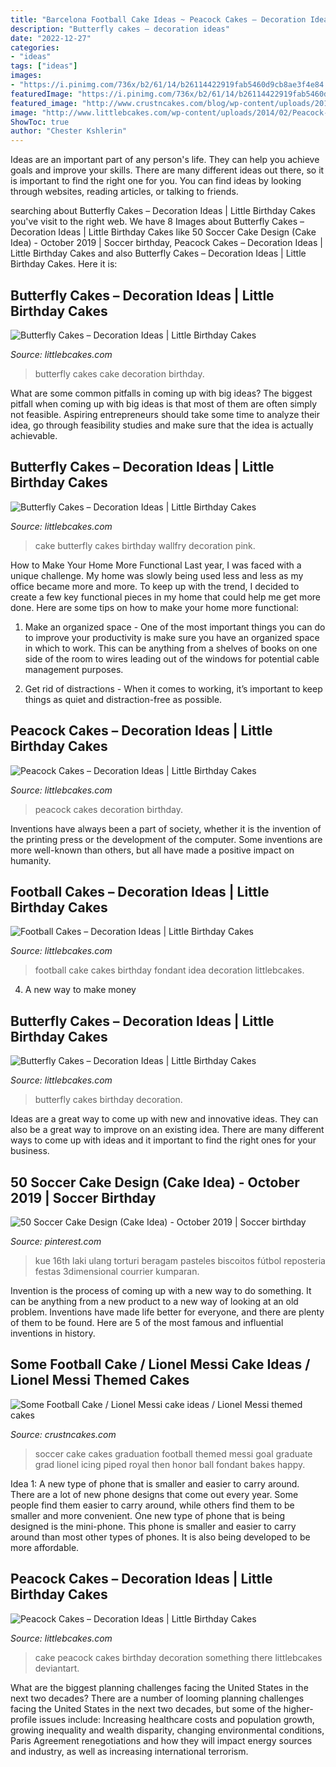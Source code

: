 ```yaml
---
title: "Barcelona Football Cake Ideas ~ Peacock Cakes – Decoration Ideas"
description: "Butterfly cakes – decoration ideas"
date: "2022-12-27"
categories:
- "ideas"
tags: ["ideas"]
images:
- "https://i.pinimg.com/736x/b2/61/14/b26114422919fab5460d9cb8ae3f4e84.jpg"
featuredImage: "https://i.pinimg.com/736x/b2/61/14/b26114422919fab5460d9cb8ae3f4e84.jpg"
featured_image: "http://www.crustncakes.com/blog/wp-content/uploads/2015/06/638546333f56d1cd290f3bb89ab7cbf0.jpg"
image: "http://www.littlebcakes.com/wp-content/uploads/2014/02/Peacock-Wedding-Cake.jpg"
ShowToc: true
author: "Chester Kshlerin"
---
```



Ideas are an important part of any person's life. They can help you achieve goals and improve your skills. There are many different ideas out there, so it is important to find the right one for you. You can find ideas by looking through websites, reading articles, or talking to friends.

	

		
searching about Butterfly Cakes – Decoration Ideas | Little Birthday Cakes you've visit to the right web. We have 8 Images about Butterfly Cakes – Decoration Ideas | Little Birthday Cakes like 50 Soccer Cake Design (Cake Idea) - October 2019 | Soccer birthday, Peacock Cakes – Decoration Ideas | Little Birthday Cakes and also Butterfly Cakes – Decoration Ideas | Little Birthday Cakes. Here it is:
		
    
## Butterfly Cakes – Decoration Ideas | Little Birthday Cakes

<img loading=lazy src="http://www.littlebcakes.com/wp-content/uploads/2013/08/Butterfly-Wedding-Cake.jpg" onerror="this.onerror=null;this.src='https://tse1.mm.bing.net/th?id=OIP.lwZ0tIGx1xqzOBIFaXYYXAHaLH&amp;pid=15.1';" alt="Butterfly Cakes – Decoration Ideas | Little Birthday Cakes">

_Source: littlebcakes.com_

>butterfly cakes cake decoration birthday. 

	

What are some common pitfalls in coming up with big ideas?
The biggest pitfall when coming up with big ideas is that most of them are often simply not feasible. Aspiring entrepreneurs should take some time to analyze their idea, go through feasibility studies and make sure that the idea is actually achievable.

    
## Butterfly Cakes – Decoration Ideas | Little Birthday Cakes

<img loading=lazy src="http://www.littlebcakes.com/wp-content/uploads/2013/08/Butterfly-Cake-Photos.jpg" onerror="this.onerror=null;this.src='https://tse2.mm.bing.net/th?id=OIP.ZRCiRo7QSmS2T6zd5hbglQHaGZ&amp;pid=15.1';" alt="Butterfly Cakes – Decoration Ideas | Little Birthday Cakes">

_Source: littlebcakes.com_

>cake butterfly cakes birthday wallfry decoration pink. 

	

How to Make Your Home More Functional
Last year, I was faced with a unique challenge. My home was slowly being used less and less as my office became more and more. To keep up with the trend, I decided to create a few key functional pieces in my home that could help me get more done. Here are some tips on how to make your home more functional: 
1. Make an organized space - One of the most important things you can do to improve your productivity is make sure you have an organized space in which to work. This can be anything from a shelves of books on one side of the room to wires leading out of the windows for potential cable management purposes. 

2. Get rid of distractions - When it comes to working, it’s important to keep things as quiet and distraction-free as possible.

    
## Peacock Cakes – Decoration Ideas | Little Birthday Cakes

<img loading=lazy src="https://www.littlebcakes.com/wp-content/uploads/2014/02/Peacock-Wedding-Cakes.jpg" onerror="this.onerror=null;this.src='https://tse1.mm.bing.net/th?id=OIP.QmrgadVDAR4fUvHLkvVZFwHaLG&amp;pid=15.1';" alt="Peacock Cakes – Decoration Ideas | Little Birthday Cakes">

_Source: littlebcakes.com_

>peacock cakes decoration birthday. 

	

Inventions have always been a part of society, whether it is the invention of the printing press or the development of the computer. Some inventions are more well-known than others, but all have made a positive impact on humanity.

    
## Football Cakes – Decoration Ideas | Little Birthday Cakes

<img loading=lazy src="https://www.littlebcakes.com/wp-content/uploads/2013/08/Football-Fondant-Cake.jpg" onerror="this.onerror=null;this.src='https://tse2.mm.bing.net/th?id=OIP.8uIIazxR-tHsmFki6782XwHaJ4&amp;pid=15.1';" alt="Football Cakes – Decoration Ideas | Little Birthday Cakes">

_Source: littlebcakes.com_

>football cake cakes birthday fondant idea decoration littlebcakes. 

	

4. A new way to make money 

    
## Butterfly Cakes – Decoration Ideas | Little Birthday Cakes

<img loading=lazy src="http://www.littlebcakes.com/wp-content/uploads/2013/08/Butterfly-Birthday-Cakes.jpg" onerror="this.onerror=null;this.src='https://tse1.mm.bing.net/th?id=OIP.7SxVD0prej2NeF6Fjrz39wHaFj&amp;pid=15.1';" alt="Butterfly Cakes – Decoration Ideas | Little Birthday Cakes">

_Source: littlebcakes.com_

>butterfly cakes birthday decoration. 

	

Ideas are a great way to come up with new and innovative ideas. They can also be a great way to improve on an existing idea. There are many different ways to come up with ideas and it important to find the right ones for your business.

    
## 50 Soccer Cake Design (Cake Idea) - October 2019 | Soccer Birthday

<img loading=lazy src="https://i.pinimg.com/736x/b2/61/14/b26114422919fab5460d9cb8ae3f4e84.jpg" onerror="this.onerror=null;this.src='https://tse3.mm.bing.net/th?id=OIP.0schJhu5FiUlJEHUCnp0jwHaJQ&amp;pid=15.1';" alt="50 Soccer Cake Design (Cake Idea) - October 2019 | Soccer birthday">

_Source: pinterest.com_

>kue 16th laki ulang torturi beragam pasteles biscoitos fútbol reposteria festas 3dimensional courrier kumparan. 

	

Invention is the process of coming up with a new way to do something. It can be anything from a new product to a new way of looking at an old problem. Inventions have made life better for everyone, and there are plenty of them to be found. Here are 5 of the most famous and influential inventions in history.

    
## Some Football Cake / Lionel Messi Cake Ideas / Lionel Messi Themed Cakes

<img loading=lazy src="http://www.crustncakes.com/blog/wp-content/uploads/2015/06/638546333f56d1cd290f3bb89ab7cbf0.jpg" onerror="this.onerror=null;this.src='https://tse3.mm.bing.net/th?id=OIP.32TQK9WQKeC9cjQtgstV2QHaJ3&amp;pid=15.1';" alt="Some Football Cake / Lionel Messi cake ideas / Lionel Messi themed cakes">

_Source: crustncakes.com_

>soccer cake cakes graduation football themed messi goal graduate grad lionel icing piped royal then honor ball fondant bakes happy. 

	

Idea 1: A new type of phone that is smaller and easier to carry around.
There are a lot of new phone designs that come out every year. Some people find them easier to carry around, while others find them to be smaller and more convenient. One new type of phone that is being designed is the mini-phone. This phone is smaller and easier to carry around than most other types of phones. It is also being developed to be more affordable.

    
## Peacock Cakes – Decoration Ideas | Little Birthday Cakes

<img loading=lazy src="http://www.littlebcakes.com/wp-content/uploads/2014/02/Peacock-Wedding-Cake.jpg" onerror="this.onerror=null;this.src='https://tse2.mm.bing.net/th?id=OIP.aCmNiS_BISVzZcOxCU_8UAHaJ4&amp;pid=15.1';" alt="Peacock Cakes – Decoration Ideas | Little Birthday Cakes">

_Source: littlebcakes.com_

>cake peacock cakes birthday decoration something there littlebcakes deviantart. 

	

What are the biggest planning challenges facing the United States in the next two decades?
There are a number of looming planning challenges facing the United States in the next two decades, but some of the higher-profile issues include: Increasing healthcare costs and population growth, growing inequality and wealth disparity, changing environmental conditions, Paris Agreement renegotiations and how they will impact energy sources and industry, as well as increasing international terrorism.


